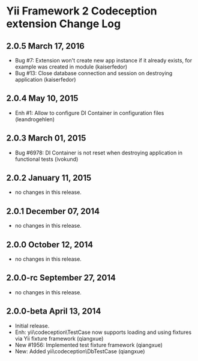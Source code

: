 Yii Framework 2 Codeception extension Change Log
================================================

2.0.5 March 17, 2016
--------------------

- Bug #7: Extension won't create new app instance if it already exists, for example was created in module (kaiserfedor)
- Bug #13: Close database connection and session on destroying application (kaiserfedor)


2.0.4 May 10, 2015
------------------

- Enh #1: Allow to configure DI Container in configuration files (leandrogehlen)


2.0.3 March 01, 2015
--------------------

- Bug #6978: DI Container is not reset when destroying application in functional tests (ivokund)


2.0.2 January 11, 2015
----------------------

- no changes in this release.


2.0.1 December 07, 2014
-----------------------

- no changes in this release.


2.0.0 October 12, 2014
----------------------

- no changes in this release.


2.0.0-rc September 27, 2014
---------------------------

- no changes in this release.


2.0.0-beta April 13, 2014
-------------------------

- Initial release.
- Enh: yii\codeception\TestCase now supports loading and using fixtures via Yii fixture framework (qiangxue)
- New #1956: Implemented test fixture framework (qiangxue)
- New: Added yii\codeception\DbTestCase (qiangxue)
